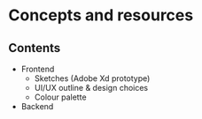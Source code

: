 # Concepts and resources

## Contents
* Frontend
    * Sketches (Adobe Xd prototype)
    * UI/UX outline & design choices
    * Colour palette
* Backend
